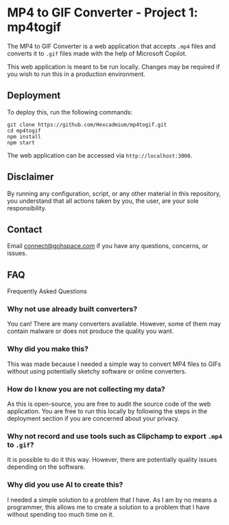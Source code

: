 # MP4 to GIF Converter - Project 1: mp4togif
The MP4 to GIF Converter is a web application that accepts `.mp4` files and converts it to `.gif` files made with the help of Microsoft Copilot.

This web application is meant to be run locally. Changes may be required if you wish to run this in a production environment.

## Deployment
To deploy this, run the following commands:

```
git clone https://github.com/Hexcadmium/mp4togif.git
cd mp4togif
npm install
npm start
```

The web application can be accessed via `http://localhost:3000`.

## Disclaimer
By running any configuration, script, or any other material in this repository, you understand that all actions taken by you, the user, are your sole responsibility.

## Contact
Email [connect@gohspace.com](mailto:connect@gohspace.com?subject=MP4%20to%20GIF%20Converter) if you have any questions, concerns, or issues.

## FAQ
Frequently Asked Questions

### Why not use already built converters?
You can! There are many converters available. However, some of them may contain malware or does not produce the quality you want.

### Why did you make this?
This was made because I needed a simple way to convert MP4 files to GIFs without using potentially sketchy software or online converters.

### How do I know you are not collecting my data?
As this is open-source, you are free to audit the source code of the web application. You are free to run this locally by following the steps in the deployment section if you are concerned about your privacy.

### Why not record and use tools such as Clipchamp to export `.mp4` to `.gif`?
It is possible to do it this way. However, there are potentially quality issues depending on the software.

### Why did you use AI to create this?
I needed a simple solution to a problem that I have. As I am by no means a programmer, this allows me to create a solution to a problem that I have without spending too much time on it.
